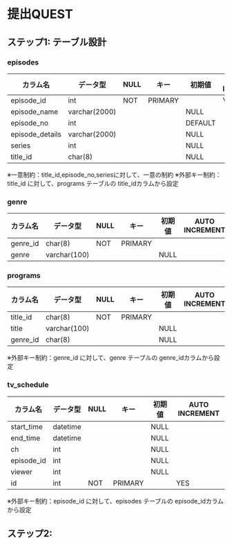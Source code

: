 # 提出QUEST

## ステップ1: テーブル設計

### episodes
| カラム名| データ型| NULL| キー| 初期値| AUTO INCREMENT|
| ------ |------|----| ----| ----| ----|
|episode_id| int |NOT |PRIMARY ||YES|
|episode_name| varchar(2000)|||NULL|
|episode_no| int |||DEFAULT||
|episode_details| varchar(2000)|||NULL||
|series| int |||NULL||
|title_id| char(8) ||| NULL||

※一意制約：title_id,episode_no,seriesに対して、一意の制約
※外部キー制約：title_id に対して、programs テーブルの title_idカラムから設定


### genre
| カラム名| データ型| NULL| キー| 初期値| AUTO INCREMENT|
| ------ |------|----| ----| ----| ----|
|genre_id| char(8) |NOT |PRIMARY |||
|genre| varchar(100)|||NULL|


### programs
| カラム名| データ型| NULL| キー| 初期値| AUTO INCREMENT|
| ------ |------|----| ----| ----| ----|
|title_id|char(8) |NOT|PRIMARY |||
|title|varchar(100)|||NULL|
|genre_id|char(8)|||NULL|

※外部キー制約：genre_id に対して、genre テーブルの genre_idカラムから設定


### tv_schedule
| カラム名| データ型| NULL| キー| 初期値| AUTO INCREMENT|
| ------ |------|----| ----| ----| ----|
|start_time| datetime |||NULL||
|end_time|datetime|||NULL|
|ch| int |||NULL||
|episode_id|int|||NULL||
|viewer| int |||NULL||
|id|int |NOT |PRIMARY ||YES|

※外部キー制約：episode_id に対して、episodes テーブルの episode_idカラムから設定


## ステップ2: 

